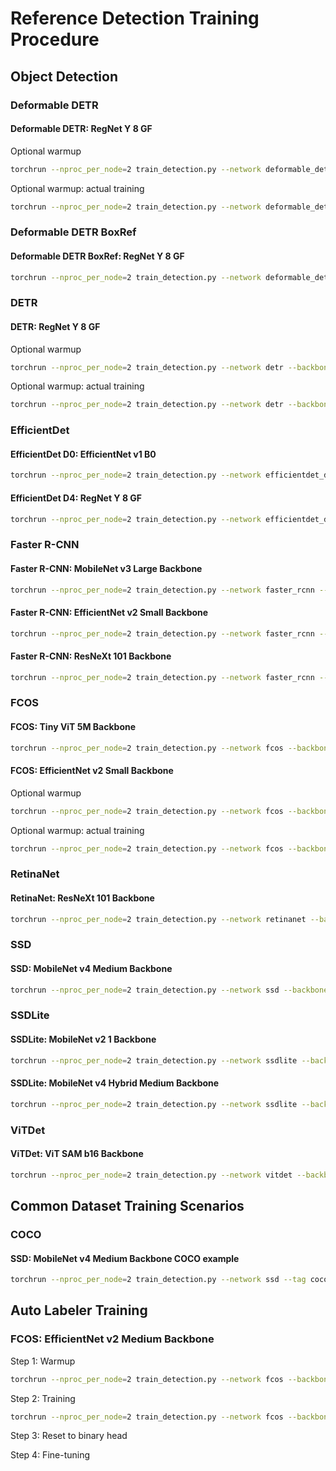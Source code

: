 # Reference Detection Training Procedure

## Object Detection

### Deformable DETR

#### Deformable DETR: RegNet Y 8 GF

Optional warmup

```sh
torchrun --nproc_per_node=2 train_detection.py --network deformable_detr --backbone regnet_y_8g --backbone-epoch 0 --freeze-backbone --opt adamw --lr 0.0001 --freeze-backbone-bn --batch-size 4 --epochs 2 --wd 0.0001 --clip-grad-norm 1 --fast-matmul
```

Optional warmup: actual training

```sh
torchrun --nproc_per_node=2 train_detection.py --network deformable_detr --backbone regnet_y_8g --backbone-epoch 0 --opt adamw --lr 0.0002 --backbone-lr 0.00002 --lr-scheduler cosine --freeze-backbone-bn --batch-size 4 --epochs 50 --wd 0.0001 --clip-grad-norm 1 --fast-matmul --resume-epoch 0
```

### Deformable DETR BoxRef

#### Deformable DETR BoxRef: RegNet Y 8 GF

```sh
torchrun --nproc_per_node=2 train_detection.py --network deformable_detr_boxref --backbone regnet_y_8g --backbone-epoch 0 --opt adamw --lr 0.0002 --backbone-lr 0.00002 --lr-scheduler cosine --freeze-backbone-bn --batch-size 4 --epochs 50 --wd 0.0001 --clip-grad-norm 1 --fast-matmul
```

### DETR

#### DETR: RegNet Y 8 GF

Optional warmup

```sh
torchrun --nproc_per_node=2 train_detection.py --network detr --backbone regnet_y_8g --backbone-epoch 0 --freeze-backbone --opt adamw --lr 0.0001 --freeze-backbone-bn --batch-size 8 --epochs 2 --wd 0.0001 --clip-grad-norm 0.1 --fast-matmul
```

Optional warmup: actual training

```sh
torchrun --nproc_per_node=2 train_detection.py --network detr --backbone regnet_y_8g --backbone-epoch 0 --opt adamw --lr 0.0001 --backbone-lr 0.00001 --lr-scheduler cosine --freeze-backbone-bn --batch-size 8 --epochs 300 --wd 0.0001 --clip-grad-norm 0.1 --fast-matmul --resume-epoch 0
```

### EfficientDet

#### EfficientDet D0: EfficientNet v1 B0

```sh
torchrun --nproc_per_node=2 train_detection.py --network efficientdet_d0 --backbone efficientnet_v1_b0 --backbone-epoch 0 --freeze-backbone --lr 0.08 --lr-scheduler cosine --warmup-epochs 2 --freeze-backbone-bn --batch-size 32 --epochs 300 --wd 0.00004 --clip-grad-norm 10 --amp --compile
```

#### EfficientDet D4: RegNet Y 8 GF

```sh
torchrun --nproc_per_node=2 train_detection.py --network efficientdet_d4 --backbone regnet_y_8g --backbone-epoch 0 --freeze-backbone --lr 0.08 --lr-scheduler cosine --warmup-epochs 2 --freeze-backbone-bn --batch-size 8 --epochs 300 --wd 0.00004 --clip-grad-norm 10 --amp --compile
```

### Faster R-CNN

#### Faster R-CNN: MobileNet v3 Large Backbone

```sh
torchrun --nproc_per_node=2 train_detection.py --network faster_rcnn --backbone mobilenet_v3_large --backbone-param 1 --backbone-epoch 0 --freeze-backbone --lr 0.02 --lr-scheduler step --lr-step-size 5 --lr-step-gamma 0.93 --freeze-backbone-bn --batch-size 16 --epochs 100
```

#### Faster R-CNN: EfficientNet v2 Small Backbone

```sh
torchrun --nproc_per_node=2 train_detection.py --network faster_rcnn --backbone efficientnet_v2_s --backbone-epoch 0 --freeze-backbone --lr 0.02 --lr-scheduler step --lr-step-size 5 --lr-step-gamma 0.93 --freeze-backbone-bn --batch-size 16 --epochs 100 --fast-matmul --compile
```

#### Faster R-CNN: ResNeXt 101 Backbone

```sh
torchrun --nproc_per_node=2 train_detection.py --network faster_rcnn --backbone resnext_101 --backbone-epoch 0 --freeze-backbone --lr 0.02 --lr-scheduler step --lr-step-size 5 --lr-step-gamma 0.93 --freeze-backbone-bn --batch-size 16 --epochs 100 --amp --compile
```

### FCOS

#### FCOS: Tiny ViT 5M Backbone

```sh
torchrun --nproc_per_node=2 train_detection.py --network fcos --backbone tiny_vit_5m --backbone-epoch 0 --lr 0.01 --lr-scheduler step --lr-step-size 15 --lr-step-gamma 0.1 --freeze-backbone-bn --batch-size 16 --epochs 32 --wd 0.0001 --amp
```

#### FCOS: EfficientNet v2 Small Backbone

Optional warmup

```sh
torchrun --nproc_per_node=2 train_detection.py --network fcos --backbone efficientnet_v2_s --backbone-pretrained --freeze-backbone --lr 0.01 --freeze-backbone-bn --batch-size 64 --epochs 2 --wd 0.0001 --fast-matmul
```

Optional warmup: actual training

```sh
torchrun --nproc_per_node=2 train_detection.py --network fcos --backbone efficientnet_v2_s --backbone-pretrained --lr 0.01 --lr-scheduler step --lr-step-size 15 --lr-step-gamma 0.1 --freeze-backbone-bn --batch-size 16 --epochs 32 --wd 0.0001 --amp --resume-epoch 0
```

### RetinaNet

#### RetinaNet: ResNeXt 101 Backbone

```sh
torchrun --nproc_per_node=2 train_detection.py --network retinanet --backbone resnext_101 --backbone-epoch 0 --freeze-backbone --lr 0.01 --lr-scheduler step --lr-step-size 5 --lr-step-gamma 0.93 --batch-size 16 --epochs 100 --amp --compile
```

### SSD

#### SSD: MobileNet v4 Medium Backbone

```sh
torchrun --nproc_per_node=2 train_detection.py --network ssd --backbone mobilenet_v4_m --backbone-epoch 0 --freeze-backbone-stages 4 --lr 0.015 --lr-scheduler cosine --batch-size 64 --epochs 300 --wd 0.00002 --fast-matmul
```

### SSDLite

#### SSDLite: MobileNet v2 1 Backbone

```sh
torchrun --nproc_per_node=2 train_detection.py --network ssdlite --backbone mobilenet_v2 --backbone-param 1 --backbone-epoch 0 --lr 0.15 --lr-scheduler cosine --batch-size 32 --epochs 600 --wd 0.00004 --fast-matmul
```

#### SSDLite: MobileNet v4 Hybrid Medium Backbone

```sh
torchrun --nproc_per_node=2 train_detection.py --network ssdlite --backbone mobilenet_v4_hybrid_m --backbone-epoch 0 --opt adamw --lr 0.002 --backbone-lr 0.001 --lr-scheduler cosine --lr-cosine-min 1e-8 --batch-size 32 --warmup-epochs 20 --epochs 600 --wd 0.0001 --fast-matmul
```

### ViTDet

#### ViTDet: ViT SAM b16 Backbone

```sh
torchrun --nproc_per_node=2 train_detection.py --network vitdet --backbone vit_sam_b16 --backbone-epoch 0 --opt adamw --lr 0.0001 --lr-scheduler cosine --lr-cosine-min 1e-7 --batch-size 8 --warmup-epochs 2 --epochs 100 --wd 0.1 --norm-wd 0 --clip-grad-norm 1 --amp --compile --layer-decay 0.7
```

## Common Dataset Training Scenarios

### COCO

#### SSD: MobileNet v4 Medium Backbone COCO example

```sh
torchrun --nproc_per_node=2 train_detection.py --network ssd --tag coco --backbone mobilenet_v4_m --backbone-epoch 0 --lr 0.015 --lr-scheduler cosine --batch-size 64 --epochs 300 --wd 0.00002 --fast-matmul --compile-backbone --save-frequency 1 --data-path ~/Datasets/cocodataset/train2017 --val-path ~/Datasets/cocodataset/val2017 --coco-json-path ~/Datasets/cocodataset/annotations/instances_train2017.json --coco-val-json-path ~/Datasets/cocodataset/annotations/instances_val2017.json --class-file public_datasets_metadata/coco-classes.txt
```

## Auto Labeler Training

### FCOS: EfficientNet v2 Medium Backbone

Step 1: Warmup

```sh
torchrun --nproc_per_node=2 train_detection.py --network fcos --backbone efficientnet_v2_m --backbone-pretrained --backbone-tag il-all --freeze-backbone --lr 0.01 --freeze-backbone-bn --batch-size 32 --epochs 2 --wd 0.0001 --fast-matmul --save-frequency 1 --data-path ~/Datasets/cocodataset/train2017 --val-path ~/Datasets/cocodataset/val2017 --coco-json-path ~/Datasets/cocodataset/annotations/instances_train2017.json --coco-val-json-path ~/Datasets/cocodataset/annotations/instances_val2017.json --class-file public_datasets_metadata/coco-classes.txt
```

Step 2: Training

```sh
torchrun --nproc_per_node=2 train_detection.py --network fcos --backbone efficientnet_v2_m --backbone-lr 0.001 --lr 0.01 --lr-scheduler step --lr-step-size 15 --lr-step-gamma 0.1 --freeze-backbone-bn --batch-size 8 --epochs 32 --wd 0.0001 --fast-matmul --save-frequency 1 --resume-epoch 0 --data-path ~/Datasets/cocodataset/train2017 --val-path ~/Datasets/cocodataset/val2017 --coco-json-path ~/Datasets/cocodataset/annotations/instances_train2017.json --coco-val-json-path ~/Datasets/cocodataset/annotations/instances_val2017.json --class-file public_datasets_metadata/coco-classes.txt
```

Step 3: Reset to binary head

Step 4: Fine-tuning
